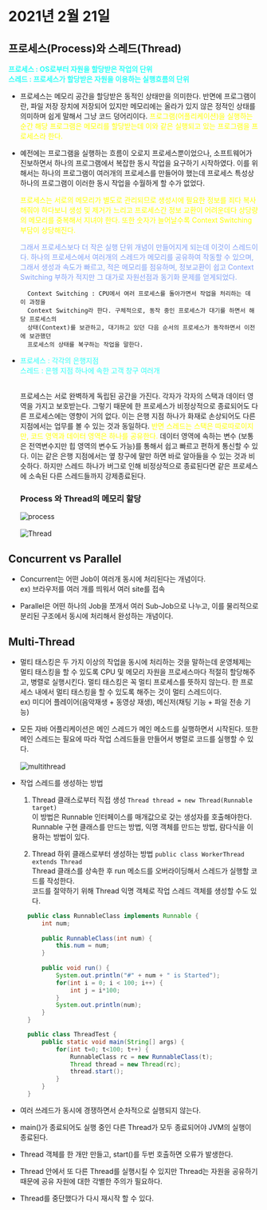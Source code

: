 2021년 2월 21일
==============================================

## 프로세스(Process)와 스레드(Thread)
**<span style="color:#2EFEF7"> 
프로세스 : OS로부터 자원을 할당받은 작업의 단위** <br> </span>
**<span style="color:#2EFEF7"> 
스레드 : 프로세스가 할당받은 자원을 이용하는 실행흐름의 단위** </span>

* 프로세스는 메모리 공간을 할당받은 동적인 상태만을 의미한다. 반면에 프로그램이란, 
  파일 저장 장치에 저장되어 있지만 메모리에는 올라가 있지 않은 정적인 상태를 의미하며 
  쉽게 말해서 그냥 코드 덩어리이다. <span style="color:yellow"> 프로그램(어플리케이션)을 실행하는 순간 해당 
  프로그램은 메모리를 할당받는데 이와 같은 실행되고 있는 프로그램을 프로세스라 한다. </span>
  
* 예전에는 프로그램을 실행하는 흐름이 오로지 프로세스뿐이었으나, 소프트웨어가 진보하면서
  하나의 프로그램에서 복잡한 동시 작업을 요구하기 시작하였다. 이를 위해서는 하나의 프로그램이 
  여러개의 프로세스를 만들어야 했는데 프로세스 특성상 하나의 프로그램이 이러한 동시 작업을 수월하게 할 수가 없었다.
  
  <span style="color:yellow">
  프로세스는 서로의 메모리가 별도로 관리되므로 생성시에 필요한 정보를 죄다 복사해줘야 
  하다보니 생성 및 제거가 느리고 프로세스간 정보 교환이 어려운데다 상당량의 메모리를 중복해서 지녀야 한다. 
  또한 숫자가 늘어날수록 Context Switching 부담이 상당해진다. </span> 
  
  <span style="color:#819FF7"> 그래서 프로세스보다 더 작은 실행 단위 개념이 만들어지게 되는데 이것이 스레드이다. 
  하나의 프로세스에서 여러개의 스레드가 메모리를 공유하여 작동할 수 있으며, 그래서 생성과 속도가 빠르고, 
  적은 메모리를 점유하며, 정보교환이 쉽고 Context Switching 부하가 적지만 그 대가로 자원선점과 동기화 문제를 얻게되었다.
  </span> 
  
        Context Switching : CPU에서 여러 프로세스를 돌아가면서 작업을 처리하는 데 이 과정을
        Context Switching라 한다. 구체적으로, 동작 중인 프로세스가 대기를 하면서 해당 프로세스의
        상태(Context)를 보관하고, 대기하고 있던 다음 순서의 프로세스가 동작하면서 이전에 보관했던 
        프로세스의 상태를 복구하는 작업을 말한다.
  
* <span style="color:#2EFEF7"> 프로세스 : 각각의 은행지점 </span> <br>
  <span style="color:#2EFEF7"> 스레드 : 은헹 지점 하나에 속한 고객 창구 여러개 </span> <br><br>
  
  프로세스는 서로 완벽하게 독립된 공간을 가진다. 각자가 각자의 스택과 데이터 영역을 가지고 보호받는다. 그렇기 때문에
  한 프로세스가 비정상적으로 종료되어도 다른 프로세스에는 영향이 거의 없다. 이는 은행 지점 하나가 화재로 손상되어도
  다른 지점에서는 업무를 볼 수 있는 것과 동일하다.
  <span style="color:yellow"> 
  반면 스레드는 스택은 따로따로이지만, 코드 영역과 데이터 영역은 하나를 공유한다.</span> 데이터 영역에 속하는 변수
  (보통은 전역변수지만 힙 영역의 변수도 가능)를 통해서 쉽고 빠르고 편하게 통신할 수 있다. 
  이는 같은 은행 지점에서는 옆 창구에 말만 하면 바로 알아들을 수 있는 것과 비슷하다.
  하지만 스레드 하나가 버그로 인해 비정상적으로 종료된다면 같은 프로세스에 소속된 다른 스레드들까지 강제종료된다.

  ### Process 와 Thread의 메모리 할당
  ![process](https://user-images.githubusercontent.com/44958622/108751806-041cdd00-7586-11eb-9b9e-67aae12f1f52.png)
  <br><br>
  ![Thread](https://user-images.githubusercontent.com/44958622/108751974-3cbcb680-7586-11eb-93cd-a4011f648dab.png)

## Concurrent vs Parallel
* Concurrent는 어떤 Job이 여러개 동시에 처리된다는 개념이다. <br>
ex) 브라우저를 여러 개를 띄워서 여러 site를 접속
  
* Parallel은 어떤 하나의 Job을 쪼개서 여러 Sub-Job으로 나누고,
이를 물리적으로 분리된 구조에서 동시에 처리해서 완성하는 개념이다.
  
## Multi-Thread
* 멀티 태스킹은 두 가지 이상의 작업을 동시에 처리하는 것을 말하는데 운영체제는 멀티 태스킹을
할 수 있도록 CPU 및 메모리 자원을 프로세스마다 적절히 할당해주고, 병렬로 실행시킨다.
  멀티 태스킹은 꼭 멀티 프로세스를 뜻하지 않는다. 한 프로세스 내에서 멀티 태스킹을 할 수 있도록
  해주는 것이 멀티 스레드이다. <br>
  ex) 미디어 플레이어(음악재생 + 동영상 재생), 메신저(채팅 기능 + 파일 전송 기능)
  
* 모든 자바 어플리케이션은 메인 스레드가 메인 메소드를 실행하면서 시작된다.
또한 메인 스레드는 필요에 따라 작업 스레드들을 만들어서 병렬로 코드를 실행할 수 있다.
  <br><br>
  ![multithread](https://user-images.githubusercontent.com/44958622/108751985-40503d80-7586-11eb-8b1a-0dc0fd75f3d1.png)
  
* 작업 스레드를 생성하는 방법
  1. Thread 클래스로부터 직접 생성 `Thread thread = new Thread(Runnable target)`
  <br> 이 방법은 Runnable 인터페이스를 매개값으로 갖는 생성자를 호출해야한다.
  <br> Runnable 구현 클래스를 만드는 방법, 익명 객체를 만드는 방법, 람다식을 이용하는 방법이 있다.
     
  2. Thread 하위 클래스로부터 생성하는 방법 `public class WorkerThread extends Thread`
  <br> Thread 클래스를 상속한 후 run 메소드를 오버라이딩해서 스레드가 실행할 코드를 작성한다.
  <br> 코드를 절약하기 위해 Thread 익명 객체로 작업 스레드 객체를 생성할 수도 있다.
     
  ```java
    public class RunnableClass implements Runnable {
        int num;
    
        public RunnableClass(int num) {
            this.num = num;
        }
    
        public void run() {
            System.out.println("#" + num + " is Started");
            for(int i = 0; i < 100; i++) {
                int j = i*100;
            }
            System.out.println(num);
        }
    }
  ```
  ```java
    public class ThreadTest {
        public static void main(String[] args) {
            for(int t=0; t<100; t++) {
                RunnableClass rc = new RunnableClass(t);
                Thread thread = new Thread(rc);
                thread.start();
            }
        }
    }
  ```
* 여러 쓰레드가 동시에 경쟁하면서 순차적으로 실행되지 않는다.
* main()가 종료되어도 실행 중인 다른 Thread가 모두 종료되어야 
  JVM의 실행이 종료된다.
  
* Thread 객체를 한 개만 만들고, start()를 두번 호출하면 오류가 발생한다.
* Thread 안에서 또 다른 Thread를 실행시킬 수 있지만 Thread는 자원을
  공유하기 때문에 공유 자원에 대한 각별한 주의가 필요하다.
  
* Thread를 중단했다가 다시 재시작 할 수 있다.
